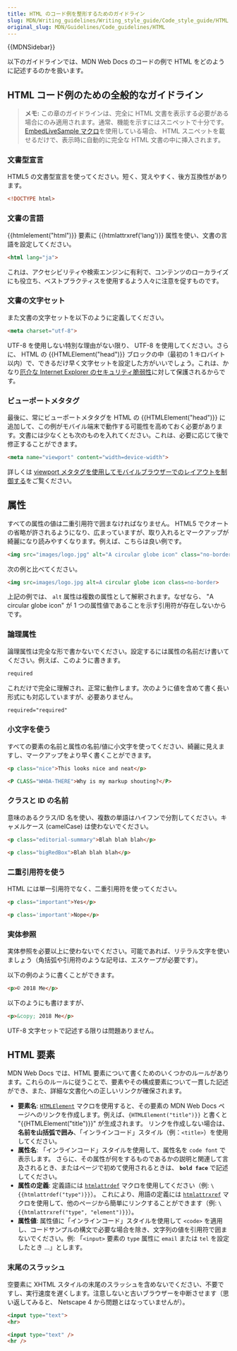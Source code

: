 ```yaml
---
title: HTML のコード例を整形するためのガイドライン
slug: MDN/Writing_guidelines/Writing_style_guide/Code_style_guide/HTML
original_slug: MDN/Guidelines/Code_guidelines/HTML
---
```


{{MDNSidebar}}

以下のガイドラインでは、MDN Web Docs のコードの例で HTML をどのように記述するのかを扱います。

## HTML コード例のための全般的なガイドライン

> **メモ:** この章のガイドラインは、完全に HTML 文書を表示する必要がある場合にのみ適用されます。通常、機能を示すにはスニペットで十分です。 [EmbedLiveSample マクロ](/ja/docs/MDN/Structures/Code_examples#traditional_live_samples)を使用している場合、 HTML スニペットを載せるだけで、表示時に自動的に完全な HTML 文書の中に挿入されます。

### 文書型宣言

HTML5 の文書型宣言を使ってください。短く、覚えやすく、後方互換性があります。

```html example-good
<!DOCTYPE html>
```

### 文書の言語

{{htmlelement("html")}} 要素に {{htmlattrxref('lang')}} 属性を使い、文書の言語を設定してください。

```html example-good
<html lang="ja">
```

これは、アクセシビリティや検索エンジンに有利で、コンテンツのローカライズにも役立ち、ベストプラクティスを使用するよう人々に注意を促すものです。

### 文書の文字セット

また文書の文字セットを以下のように定義してください。

```html example-good
<meta charset="utf-8">
```

UTF-8 を使用しない特別な理由がない限り、 UTF-8 を使用してください。さらに、 HTML の {{HTMLElement("head")}} ブロックの中（最初の 1 キロバイト以内）で、できるだけ早く文字セットを設定した方がいいでしょう。これは、かなり[厄介な Internet Explorer のセキュリティ脆弱性](https://docs.microsoft.com/en-US/troubleshoot/developer/browsers/development-website/wrong-character-set-for-html-page)に対して保護されるからです。

### ビューポートメタタグ

最後に、常にビューポートメタタグを HTML の {{HTMLElement("head")}} に追加して、この例がモバイル端末で動作する可能性を高めておく必要があります。文書には少なくとも次のものを入れてください。これは、必要に応じて後で修正することができます。

```html example-good
<meta name="viewport" content="width=device-width">
```

詳しくは [viewport メタタグを使用してモバイルブラウザーでのレイアウトを制御する](/ja/docs/Web/HTML/Viewport_meta_tag)をご覧ください。

## 属性

すべての属性の値は二重引用符で囲まなければなりません。 HTML5 でクオートの省略が許されるようになり、広まっていますが、取り入れるとマークアップが綺麗になり読みやすくなります。例えば、こちらは良い例です。

```html example-good
<img src="images/logo.jpg" alt="A circular globe icon" class="no-border">
```

次の例と比べてください。

```html example-bad
<img src=images/logo.jpg alt=A circular globe icon class=no-border>
```

上記の例では、 `alt` 属性は複数の属性として解釈されます。なぜなら、 "A circular globe icon" が 1 つの属性値であることを示す引用符が存在しないからです。

### 論理属性

論理属性は完全な形で書かないでください。設定するには属性の名前だけ書いてください。例えば、このように書きます。

```html example-good
required
```

これだけで完全に理解され、正常に動作します。次のように値を含めて書く長い形式にも対応していますが、必要ありません。

```html example-bad
required="required"
```

### 小文字を使う

すべての要素の名前と属性の名前/値に小文字を使ってください、綺麗に見えますし、マークアップをより早く書くことができます。

```html example-good
<p class="nice">This looks nice and neat</p>
```

```html example-bad
<P CLASS="WHOA-THERE">Why is my markup shouting?</P>
```

### クラスと ID の名前

意味のあるクラス/ID 名を使い、複数の単語はハイフンで分割してください。キャメルケース (camelCase) は使わないでください。

```html example-good
<p class="editorial-summary">Blah blah blah</p>
```

```html example-bad
<p class="bigRedBox">Blah blah blah</p>
```

### 二重引用符を使う

HTML には単一引用符でなく、二重引用符を使ってください。

```html example-good
<p class="important">Yes</p>
```

```html example-bad
<p class='important'>Nope</p>
```

### 実体参照

実体参照を必要以上に使わないでください。可能であれば、リテラル文字を使いましょう（角括弧や引用符のような記号は、エスケープが必要です）。

以下の例のように書くことができます。

```html example-good
<p>© 2018 Me</p>
```

以下のようにも書けますが、

```html example-bad
<p>&copy; 2018 Me</p>
```

UTF-8 文字セットで記述する限りは問題ありません。

## HTML 要素

MDN Web Docs では、HTML 要素について書くためのいくつかのルールがあります。これらのルールに従うことで、要素やその構成要素について一貫した記述ができ、また、詳細な文書化への正しいリンクが確保されます。

- **要素名**: [`HTMLElement`](https://github.com/mdn/yari/blob/main/kumascript/macros/HTMLElement.ejs) マクロを使用すると、その要素の MDN Web Docs ページへのリンクを作成します。例えば、`{HTMLElement("title")}}` と書くと "{{HTMLElement("title")}}" が生成されます。
  リンクを作成しない場合は、**名前を山括弧で囲み**、「インラインコード」スタイル（例：`<title>`）を使用してください。
- **属性名**: 「インラインコード」スタイルを使用して、属性名を `code font` で表示します。
    さらに、その属性が何をするものであるかの説明と関連して言及されるとき、またはページで初めて使用されるときは、 **`bold face`** で記述してください。
- **属性の定義**: 定義語には [`htmlattrdef`](https://github.com/mdn/yari/blob/main/kumascript/macros/htmlattrdef.ejs) マクロを使用してください（例: `\{{htmlattrdef("type")}}`）。 これにより、用語の定義には [`htmlattrxref`](https://github.com/mdn/yari/blob/main/kumascript/macros/htmlattrxref.ejs) マクロを使用して、他のページから簡単にリンクすることができます（例: `\{{htmlattrxref("type", "element")}}`）。
- **属性値**: 属性値に「インラインコード」スタイルを使用して `<code>` を適用し、コードサンプルの構文で必要な場合を除き、文字列の値を引用符で囲まないでください。例: 「`<input>` 要素の `type` 属性に `email` または `tel` を設定したとき ...」とします。

### 末尾のスラッシュ

空要素に XHTML スタイルの末尾のスラッシュを含めないでください、不要ですし、実行速度を遅くします。注意しないと古いブラウザーを中断させます（思い返してみると、 Netscape 4 から問題とはなっていませんが）。

```html example-good
<input type="text">
<hr>
```

```html example-bad
<input type="text" />
<hr />
```
